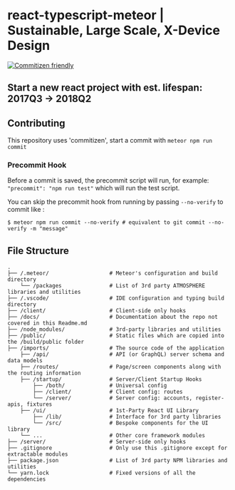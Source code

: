 react-typescript-meteor | Sustainable, Large Scale, X-Device Design
===
[![Commitizen friendly](https://img.shields.io/badge/commitizen-friendly-brightgreen.svg)](http://commitizen.github.io/cz-cli/)

Start a new react project with est. lifespan: 2017Q3 -> 2018Q2
---

## Contributing
This repository uses 'commitizen', start a commit with `meteor npm run commit`

### Precommit Hook
Before a commit is saved, the precommit script will run, for example: `"precommit": "npm run test"` which will run the test script.


You can skip the precommit hook from running by passing `--no-verify` to commit like :
```
$ meteor npm run commit --no-verify # equivalent to git commit --no-verify -m "message"
```

## File Structure

```text
.
├── /.meteor/                   # Meteor's configuration and build directory
    └── /packages               # List of 3rd party ATMOSPHERE libraries and utilities
├── /.vscode/                   # IDE configuration and typing build directory
├── /client/                    # Client-side only hooks
├── /docs/                      # Documentation about the repo not covered in this Readme.md
├── /node_modules/              # 3rd-party libraries and utilities
├── /public/                    # Static files which are copied into the /build/public folder
├── /imports/                   # The source code of the application
    ├── /api/                   # API (or GraphQL) server schema and data models
    ├── /routes/                # Page/screen components along with the routing information
    ├── /startup/               # Server/Client Startup Hooks
        ├── /both/              # Universal config
        ├── /client/            # Client config: routes
        └── /server/            # Server config: accounts, register-apis, fixtures
    ├── /ui/                    # 1st-Party React UI Library
        ├── /lib/               # Interface for 3rd party libraries
        └── /src/               # Bespoke components for the UI library
    └── ...                     # Other core framework modules
├── /server/                    # Server-side only hooks
├── .gitignore                  # Only use this .gitignore except for extractable modules
├── package.json                # List of 3rd party NPM libraries and utilities
└── yarn.lock                   # Fixed versions of all the dependencies
```
